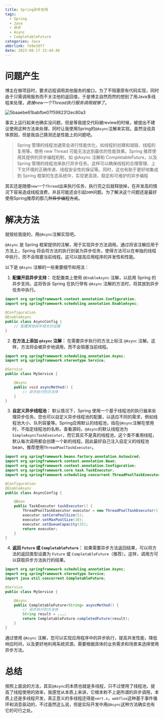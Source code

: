 ```yaml
---
title: Spring异步支持
tags:
  - Spring
  - Java
  - 异步
  - Async
  - CompletableFuture
categories: Java
abbrlink: 7e9e3df7
date: 2023-08-17 15:44:48
---
```


# 问题产生

博主在做项目时，要求远程调用其他服务的接口，为了不阻塞原有代码实现，同时由于只需调用服务而不关注他的返回值，于是博主自然而然的想到了用Java多线程来处理，*直接new一个Thread执行服务调用就够了*。

![5baaebe61babfbe07f5982312ec80a3](https://gitlab.com/Echo-xzp/Resource/-/raw/main/img/2023/08/17_15_57_57_5baaebe61babfbe07f5982312ec80a3.png)

事实上运行起来也确实没问题，但是等我提交代码被review的时候，被提出不建议使用这种方法来处理，同时让我使用Spring的`@Async`注解来实现。虽然没说具体原因，但是我自己猜测还是性能上的问题吧。

>Spring 管理的线程池通常会进行性能优化，如线程的创建和销毁、线程的复用等。使用 new Thread 可能无法达到最优的性能效果。Spring 推荐使用其提供的异步编程机制，如 @Async 注解和 CompletableFuture，以及 Spring 管理的线程池来执行异步任务。这样可以确保线程的合理管理、上下文环境的正确传递、线程安全性的保证等。同时，这也有助于更好地集成到 Spring 框架的生态系统中，实现更高效、稳定和可维护的异步编程

其实还是随便`new`一个`Thread`出来执行任务，执行完之后就释放掉，在并发高的情况下容易造成线程浪费，并且可能还会引起`OOM`问题。为了解决这个问题还是最好使用Spring推荐的那几种~~异步编程方式~~。

# 解决方法

就按给我提的，用`@Async`注解实现吧。

`@Async` 是 Spring 框架提供的注解，用于实现异步方法调用。通过将该注解应用于方法上，Spring 将会将方法的执行封装为异步任务，使得方法可以在单独的线程中执行，而不会阻塞当前线程。这可以提高应用程序的并发性和性能。

以下是 `@Async` 注解的一些重要细节和用法：

1. **配置开启异步支持：** 在配置类上使用 `@EnableAsync` 注解，以启用 Spring 的异步支持。这将告诉 Spring 在执行带有 `@Async` 注解的方法时，将其放到异步任务中执行。

```java
import org.springframework.context.annotation.Configuration;
import org.springframework.scheduling.annotation.EnableAsync;

@Configuration
@EnableAsync
public class AsyncConfig {
    // 配置其他异步相关的设置
}
```

2. **在方法上添加 `@Async` 注解：** 在需要异步执行的方法上标注 `@Async` 注解。这样，方法将会被异步地调用，而不会阻塞当前线程。

```java
import org.springframework.scheduling.annotation.Async;
import org.springframework.stereotype.Service;

@Service
public class MyService {

    @Async
    public void asyncMethod() {
        // 异步执行的方法体
    }
}
```

3. **自定义异步线程池：** 默认情况下，Spring 使用一个基于线程池的执行器来处理异步任务。您也可以自定义异步线程池的配置，以适应不同的需求，例如线程池大小、队列容量等。Spring应用默认的线程池，指在`@Async`注解在使用时，不指定线程池的名称。查看源码，`@Async`的默认线程池为`SimpleAsyncTaskExecutor`，而它其实不是真的线程池，这个类不重用线程，默认每次调用都会创建一个新的线程。因此最好自己注入自定义的线程池bean，推荐使用`ThreadPoolTaskExecutor`。

```java
import org.springframework.beans.factory.annotation.Autowired;
import org.springframework.context.annotation.Bean;
import org.springframework.context.annotation.Configuration;
import org.springframework.core.task.TaskExecutor;
import org.springframework.scheduling.concurrent.ThreadPoolTaskExecutor;

@Configuration
@EnableAsync
public class AsyncConfig {

    @Bean
    public TaskExecutor taskExecutor() {
        ThreadPoolTaskExecutor executor = new ThreadPoolTaskExecutor();
        executor.setCorePoolSize(5);
        executor.setMaxPoolSize(10);
        executor.setQueueCapacity(25);
        return executor;
    }
}
```

4. **返回 `Future` 或 `CompletableFuture`：** 如果需要异步方法返回结果，可以将方法的返回类型设置为 `Future` 或 `CompletableFuture`（推荐）。这样，调用方可以获取异步方法执行的结果。

```java
import org.springframework.scheduling.annotation.Async;
import org.springframework.stereotype.Service;
import java.util.concurrent.CompletableFuture;

@Service
public class MyService {

    @Async
    public CompletableFuture<String> asyncMethod() {
        // 异步执行的方法体
        String result = ...;
        return CompletableFuture.completedFuture(result);
    }
}
```

通过使用 `@Async` 注解，您可以实现应用程序中的异步执行，提高并发性能，降低响应时间，以及更好地利用系统资源。需要根据具体的业务需求和场景来选择使用异步方法。

# 总结

按照上面说的方法，其实`@Async`的本质也就是多线程，只不过使用了线程池，提高了线程使用的效率，我感觉从本质上来讲，它根本称不上是所谓的异步调用，本质上还是多线程开发，真正意义的多线程还得是`vert.x`，`webflux`这种基于事件循环和消息驱动的，不过虽然这么说，但是实际开发中用`@Async`这种方法确实也有它的可行之处。
